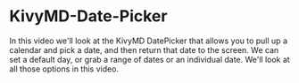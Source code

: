 # KivyMD-Date-Picker
In this video we'll look at the KivyMD DatePicker that allows you to pull up a calendar and pick a date, and then return that date to the screen. We can set a default day, or grab a range of dates or an individual date. We'll look at all those options in this video.
